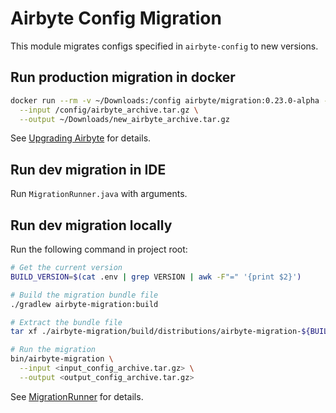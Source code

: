 # Airbyte Config Migration

This module migrates configs specified in `airbyte-config` to new versions.

## Run production migration in docker
```sh
docker run --rm -v ~/Downloads:/config airbyte/migration:0.23.0-alpha -- \
  --input /config/airbyte_archive.tar.gz \
  --output ~/Downloads/new_airbyte_archive.tar.gz
```

See [Upgrading Airbyte](https://docs.airbyte.io/tutorials/upgrading-airbyte) for details.

## Run dev migration in IDE
Run `MigrationRunner.java` with arguments.

## Run dev migration locally

Run the following command in project root:

```sh
# Get the current version
BUILD_VERSION=$(cat .env | grep VERSION | awk -F"=" '{print $2}')

# Build the migration bundle file
./gradlew airbyte-migration:build

# Extract the bundle file
tar xf ./airbyte-migration/build/distributions/airbyte-migration-${BUILD_VERSION}.tar --strip-components=1

# Run the migration
bin/airbyte-migration \
  --input <input_config_archive.tar.gz> \
  --output <output_config_archive.tar.gz>
```

See [MigrationRunner](./src/main/java/io/airbyte/migrate/MigrationRunner.java) for details.
